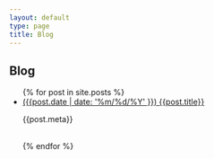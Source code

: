 ```yaml
---
layout: default
type: page
title: Blog
---
```


## Blog ##
<ul class="blog_post">
{% for post in site.posts %}
  <li>
    <a href="{{site.baseurl}}{{post.url}}">({{post.date | date: '%m/%d/%Y' }})  {{post.title}}</a>
    <p>{{post.meta}}</p>
  </li><br>
  {% endfor %}
</ul>

